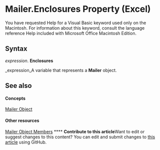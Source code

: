 
# Mailer.Enclosures Property (Excel)

You have requested Help for a Visual Basic keyword used only on the Macintosh. For information about this keyword, consult the language reference Help included with Microsoft Office Macintosh Edition.


## Syntax

 _expression_. **Enclosures**

 _expression_A variable that represents a  **Mailer** object.


## See also


#### Concepts


 [Mailer Object](bd6b8c82-3d2e-e029-58b3-525049b1e03c.md)
#### Other resources


 [Mailer Object Members](0d119db4-b6b3-4d66-8a4b-fe852b160740.md)
****   **Contribute to this article**Want to edit or suggest changes to this content? You can edit and submit changes to  [this article](https://github.com/jhershey00/VBA_Excel_Test/OpenXMLCon/articles/04f93d28-737a-eadf-7ed6-c5517a020805.md) using GitHub.

